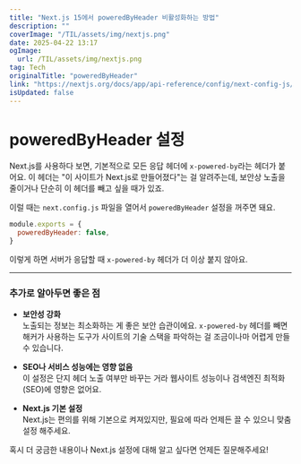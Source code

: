 ```yaml
---
title: "Next.js 15에서 poweredByHeader 비활성화하는 방법"
description: ""
coverImage: "/TIL/assets/img/nextjs.png"
date: 2025-04-22 13:17
ogImage: 
  url: /TIL/assets/img/nextjs.png
tag: Tech
originalTitle: "poweredByHeader"
link: "https://nextjs.org/docs/app/api-reference/config/next-config-js/poweredByHeader"
isUpdated: false
---
```



# poweredByHeader 설정

Next.js를 사용하다 보면, 기본적으로 모든 응답 헤더에 `x-powered-by`라는 헤더가 붙어요. 이 헤더는 "이 사이트가 Next.js로 만들어졌다"는 걸 알려주는데, 보안상 노출을 줄이거나 단순히 이 헤더를 빼고 싶을 때가 있죠.

이럴 때는 `next.config.js` 파일을 열어서 `poweredByHeader` 설정을 꺼주면 돼요.

```js
module.exports = {
  poweredByHeader: false,
}
```

이렇게 하면 서버가 응답할 때 `x-powered-by` 헤더가 더 이상 붙지 않아요.

---

### 추가로 알아두면 좋은 점

- **보안성 강화**  
  노출되는 정보는 최소화하는 게 좋은 보안 습관이에요. `x-powered-by` 헤더를 빼면 해커가 사용하는 도구가 사이트의 기술 스택을 파악하는 걸 조금이나마 어렵게 만들 수 있습니다.

- **SEO나 서비스 성능에는 영향 없음**  
  이 설정은 단지 헤더 노출 여부만 바꾸는 거라 웹사이트 성능이나 검색엔진 최적화(SEO)에 영향은 없어요.

- **Next.js 기본 설정**  
  Next.js는 편의를 위해 기본으로 켜져있지만, 필요에 따라 언제든 끌 수 있으니 맞춤 설정 해주세요.

혹시 더 궁금한 내용이나 Next.js 설정에 대해 알고 싶다면 언제든 질문해주세요!
